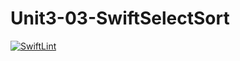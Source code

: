 # Unit3-03-SwiftSelectSort
[![SwiftLint](https://github.com/ICS4U-Programming-RemyS/Unit3-03-SwiftSelectSort/workflows/SwiftLint/badge.svg)](https://github.com/ICS4U-Programming-RemyS/Unit3-03-SwiftSelectSort/actions)
